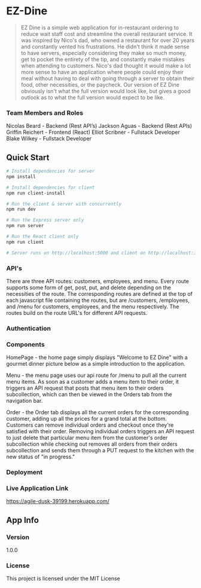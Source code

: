 # EZ-Dine

> EZ Dine is a simple web application for in-restaurant ordering to reduce wait staff cost and streamline the overall restaurant service. It was inspired by Nico's dad, who owned a restaurant for over 20 years and constantly vented his frustrations. He didn't think it made sense to have servers, especially considering they make so much money, get to pocket the entirety of the tip, and constantly make mistakes when attending to customers. Nico's dad thought it would make a lot more sense to have an application where people could enjoy their meal without having to deal with going through a server to obtain their food, other necessities, or the paycheck. Our version of EZ Dine obviously isn't what the full version would look like, but gives a good outlook as to what the full version would expect to be like.

### Team Members and Roles
Nicolas Beard - Backend (Rest API’s)
Jackson Aguas - Backend (Rest APIs)
Griffin Reichert - Frontend (React)
Elliot Scribner - Fullstack Developer 
Blake Wilkey - Fullstack Developer

## Quick Start

``` bash
# Install dependencies for server
npm install

# Install dependencies for client
npm run client-install

# Run the client & server with concurrently
npm run dev

# Run the Express server only
npm run server

# Run the React client only
npm run client

# Server runs on http://localhost:5000 and client on http://localhost:3000
```

### API's
There are three API routes: customers, employees, and menu. Every route supports some form of get, post, put, and delete depending on the necessities of the route. The corresponding routes are defined at the top of each javascript file containing the routes, but are /customers, /employees, and /menu for customers, employees, and the menu respectively. The routes build on the route URL's for different API requests.

### Authentication

### Components
HomePage - the home page simply displays "Welcome to EZ Dine" with a gourmet dinner picture below as a simple introduction to the application.

Menu - the menu page uses our api route for /menu to pull all the current menu items. As soon as a customer adds a menu item to their order, it triggers an API request that posts that menu item to their orders subcollection, which can then be viewed in the Orders tab from the navigation bar.

Order - the Order tab displays all the current orders for the corresponding customer, adding up all the prices for a grand total at the bottom. Customers can remove individual orders and checkout once they're satisfied with their order. Removing individual orders triggers an API request to just delete that particular menu item from the customer's order subcollection while checking out removes all orders from their orders subcollection and sends them through a PUT request to the kitchen with the new status of "in progress."

### Deployment

### Live Application Link
https://agile-dusk-39199.herokuapp.com/

## App Info
### Version

1.0.0

### License

This project is licensed under the MIT License
